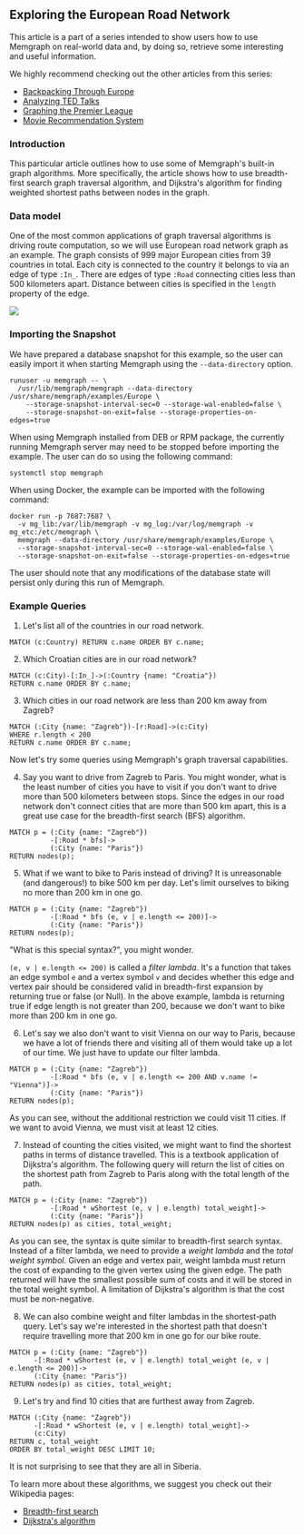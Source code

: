 ## Exploring the European Road Network

This article is a part of a series intended to show users how to use Memgraph
on real-world data and, by doing so, retrieve some interesting and useful
information.

We highly recommend checking out the other articles from this series:

  * [Backpacking Through Europe](backpacking-through-europe.md)
  * [Analyzing TED Talks](analyzing-TED-talks.md)
  * [Graphing the Premier League](graphing-the-premier-league.md)
  * [Movie Recommendation System](movie-recommendation.md)

### Introduction

This particular article outlines how to use some of Memgraph's built-in graph
algorithms. More specifically, the article shows how to use breadth-first search
graph traversal algorithm, and Dijkstra's algorithm for finding weighted
shortest paths between nodes in the graph.

### Data model

One of the most common applications of graph traversal algorithms is driving
route computation, so we will use European road network graph as an example.
The graph consists of 999 major European cities from 39 countries in total.
Each city is connected to the country it belongs to via an edge of type `:In_`.
There are edges of type `:Road` connecting cities less than 500 kilometers
apart. Distance between cities is specified in the `length` property of the
edge.

![](../data/road_network_metagraph.png)

### Importing the Snapshot

We have prepared a database snapshot for this example, so the user can easily
import it when starting Memgraph using the `--data-directory` option.

```plaintext
runuser -u memgraph -- \
  /usr/lib/memgraph/memgraph --data-directory /usr/share/memgraph/examples/Europe \
    --storage-snapshot-interval-sec=0 --storage-wal-enabled=false \
    --storage-snapshot-on-exit=false --storage-properties-on-edges=true
```

When using Memgraph installed from DEB or RPM package, the currently running
Memgraph server may need to be stopped before importing the example. The user
can do so using the following command:

```plaintext
systemctl stop memgraph
```

When using Docker, the example can be imported with the following command:

```plaintext
docker run -p 7687:7687 \
  -v mg_lib:/var/lib/memgraph -v mg_log:/var/log/memgraph -v mg_etc:/etc/memgraph \
  memgraph --data-directory /usr/share/memgraph/examples/Europe \
  --storage-snapshot-interval-sec=0 --storage-wal-enabled=false \
  --storage-snapshot-on-exit=false --storage-properties-on-edges=true
```

The user should note that any modifications of the database state will persist
only during this run of Memgraph.

### Example Queries

1) Let's list all of the countries in our road network.

```opencypher
MATCH (c:Country) RETURN c.name ORDER BY c.name;
```

2) Which Croatian cities are in our road network?

```opencypher
MATCH (c:City)-[:In_]->(:Country {name: "Croatia"})
RETURN c.name ORDER BY c.name;
```

3) Which cities in our road network are less than 200 km away from Zagreb?

```opencypher
MATCH (:City {name: "Zagreb"})-[r:Road]->(c:City)
WHERE r.length < 200
RETURN c.name ORDER BY c.name;
```

Now let's try some queries using Memgraph's graph traversal capabilities.

4) Say you want to drive from Zagreb to Paris. You might wonder, what is the
least number of cities you have to visit if you don't want to drive more than
500 kilometers between stops. Since the edges in our road network don't connect
cities that are more than 500 km apart, this is a great use case for the
breadth-first search (BFS) algorithm.

```opencypher
MATCH p = (:City {name: "Zagreb"})
          -[:Road * bfs]->
          (:City {name: "Paris"})
RETURN nodes(p);
```

5) What if we want to bike to Paris instead of driving? It is unreasonable (and
dangerous!) to bike 500 km per day. Let's limit ourselves to biking no more
than 200 km in one go.

```opencypher
MATCH p = (:City {name: "Zagreb"})
          -[:Road * bfs (e, v | e.length <= 200)]->
          (:City {name: "Paris"})
RETURN nodes(p);
```

"What is this special syntax?", you might wonder.

`(e, v | e.length <= 200)` is called a *filter lambda*. It's a function that
takes an edge symbol `e` and a vertex symbol `v` and decides whether this edge
and vertex pair should be considered valid in breadth-first expansion by
returning true or false (or Null). In the above example, lambda is returning
true if edge length is not greater than 200, because we don't want to bike more
than 200 km in one go.

6) Let's say we also don't want to visit Vienna on our way to Paris, because we
have a lot of friends there and visiting all of them would take up a lot of our
time. We just have to update our filter lambda.

```opencypher
MATCH p = (:City {name: "Zagreb"})
          -[:Road * bfs (e, v | e.length <= 200 AND v.name != "Vienna")]->
          (:City {name: "Paris"})
RETURN nodes(p);
```

As you can see, without the additional restriction we could visit 11 cities. If
we want to avoid Vienna, we must visit at least 12 cities.

7) Instead of counting the cities visited, we might want to find the shortest
paths in terms of distance travelled. This is a textbook application of
Dijkstra's algorithm. The following query will return the list of cities on the
shortest path from Zagreb to Paris along with the total length of the path.

```opencypher
MATCH p = (:City {name: "Zagreb"})
          -[:Road * wShortest (e, v | e.length) total_weight]->
          (:City {name: "Paris"})
RETURN nodes(p) as cities, total_weight;
```

As you can see, the syntax is quite similar to breadth-first search syntax.
Instead of a filter lambda, we need to provide a *weight lambda* and the *total
weight symbol*. Given an edge and vertex pair, weight lambda must return the
cost of expanding to the given vertex using the given edge. The path returned
will have the smallest possible sum of costs and it will be stored in the total
weight symbol. A limitation of Dijkstra's algorithm is that the cost must be
non-negative.

8) We can also combine weight and filter lambdas in the shortest-path query.
Let's say we're interested in the shortest path that doesn't require travelling
more that 200 km in one go for our bike route.

```opencypher
MATCH p = (:City {name: "Zagreb"})
      -[:Road * wShortest (e, v | e.length) total_weight (e, v | e.length <= 200)]->
      (:City {name: "Paris"})
RETURN nodes(p) as cities, total_weight;
```

9) Let's try and find 10 cities that are furthest away from Zagreb.

```opencypher
MATCH (:City {name: "Zagreb"})
      -[:Road * wShortest (e, v | e.length) total_weight]->
      (c:City)
RETURN c, total_weight
ORDER BY total_weight DESC LIMIT 10;
```

It is not surprising to see that they are all in Siberia.

To learn more about these algorithms, we suggest you check out their Wikipedia
pages:

* [Breadth-first search](https://en.wikipedia.org/wiki/Breadth-first_search)
* [Dijkstra's algorithm](https://en.wikipedia.org/wiki/Dijkstra%27s_algorithm)

